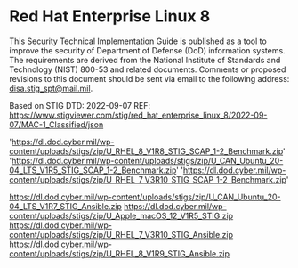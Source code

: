 # Red Hat Enterprise Linux 8

This Security Technical Implementation Guide is published as a tool to improve the security of Department of Defense (DoD) information systems. The
requirements are derived from the National Institute of Standards and Technology (NIST) 800-53 and related documents. Comments or proposed revisions to this
document should be sent via email to the following address: disa.stig_spt@mail.mil.

Based on STIG DTD: 2022-09-07
REF: https://www.stigviewer.com/stig/red_hat_enterprise_linux_8/2022-09-07/MAC-1_Classified/json


'https://dl.dod.cyber.mil/wp-content/uploads/stigs/zip/U_RHEL_8_V1R8_STIG_SCAP_1-2_Benchmark.zip'
'https://dl.dod.cyber.mil/wp-content/uploads/stigs/zip/U_CAN_Ubuntu_20-04_LTS_V1R5_STIG_SCAP_1-2_Benchmark.zip'
'https://dl.dod.cyber.mil/wp-content/uploads/stigs/zip/U_RHEL_7_V3R10_STIG_SCAP_1-2_Benchmark.zip'


https://dl.dod.cyber.mil/wp-content/uploads/stigs/zip/U_CAN_Ubuntu_20-04_LTS_V1R7_STIG_Ansible.zip
https://dl.dod.cyber.mil/wp-content/uploads/stigs/zip/U_Apple_macOS_12_V1R5_STIG.zip
https://dl.dod.cyber.mil/wp-content/uploads/stigs/zip/U_RHEL_7_V3R10_STIG_Ansible.zip
https://dl.dod.cyber.mil/wp-content/uploads/stigs/zip/U_RHEL_8_V1R9_STIG_Ansible.zip